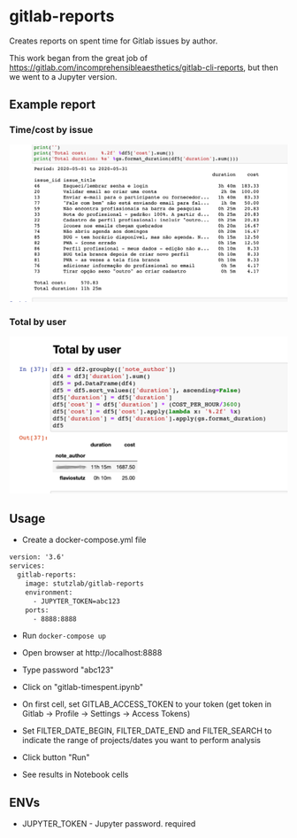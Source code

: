 # gitlab-reports
Creates reports on spent time for Gitlab issues by author.

This work began from the great job of https://gitlab.com/incomprehensibleaesthetics/gitlab-cli-reports, but then we went to a Jupyter version.

## Example report

### Time/cost by issue
<img src="sample1.png" width=600 />

### Total by user
<img src="sample2.png" width=600 />

## Usage

* Create a docker-compose.yml file

```
version: '3.6'
services:
  gitlab-reports:
    image: stutzlab/gitlab-reports
    environment:
      - JUPYTER_TOKEN=abc123
    ports:
      - 8888:8888
```

* Run ```docker-compose up```

* Open browser at http://localhost:8888

* Type password "abc123"

* Click on "gitlab-timespent.ipynb"

* On first cell, set GITLAB_ACCESS_TOKEN to your token (get token in Gitlab -> Profile -> Settings -> Access Tokens)

* Set FILTER_DATE_BEGIN, FILTER_DATE_END and FILTER_SEARCH to indicate the range of projects/dates you want to perform analysis

* Click button "Run"

* See results in Notebook cells

## ENVs

* JUPYTER_TOKEN - Jupyter password. required
